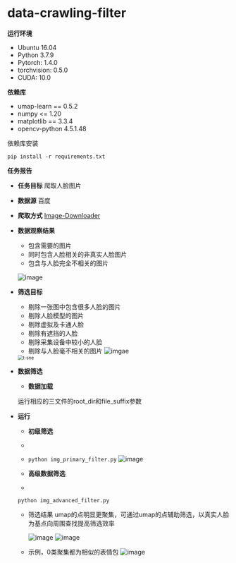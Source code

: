 # data-crawling-filter


**运行环境**

+ Ubuntu 16.04
+ Python 3.7.9
+ Pytorch: 1.4.0
+ torchvision: 0.5.0
+ CUDA: 10.0

**依赖库**

+ umap-learn == 0.5.2
+ numpy <= 1.20
+ matplotlib == 3.3.4
+ opencv-python 4.5.1.48

依赖库安装

```pip install -r requirements.txt```

**任务报告**
+ **任务目标**
 爬取人脸图片

+ **数据源**
百度

+ **爬取方式**
[Image-Downloader](https://github.com/sczhengyabin/Image-Downloader) 

+ **数据观察结果**
  + 包含需要的图片
  + 同时包含人脸相关的非真实人脸图片
  + 包含与人脸完全不相关的图片
  
  ![image](https://github.com/LKatrina/data-crawling-filter/blob/main/img/需要的人脸.png)
  
+ **筛选目标**
  + 剔除一张图中包含很多人脸的图片
  + 剔除人脸模型的图片
  + 剔除虚拟及卡通人脸
  + 剔除有遮挡的人脸
  + 剔除采集设备中较小的人脸
  + 剔除与人脸毫不相关的图片
  ![imgae](https://github.com/LKatrina/data-crawling-filter/blob/main/img/tsne.png)
  
  <img src="img/tsne.png" alt="t-sne" style="zoom:72%;" />
  
+ **数据筛选**
  + **数据加载**
  
  运行相应的三文件的root_dir和file_suffix参数
 + **运行**
   + **初级筛选**
   + 
   + ```python img_primary_filter.py```
   ![image](https://github.com/LKatrina/data-crawling-filter/blob/main/img/img_info_1.png)
   
   
   + **高级数据筛选**
   + 
   ```python img_advanced_filter.py```
   + 筛选结果
     umap的点明显更聚集，可通过umap的点辅助筛选，以真实人脸为基点向周围查找提高筛选效率
     
     ![image](https://github.com/LKatrina/data-crawling-filter/blob/main/img/tsne.png)
     ![image](https://github.com/LKatrina/data-crawling-filter/blob/main/img/umap.png)
     
    + 示例，0类聚集都为相似的表情包
     ![image](https://github.com/LKatrina/data-crawling-filter/blob/main/img/表情.png)
   
  

